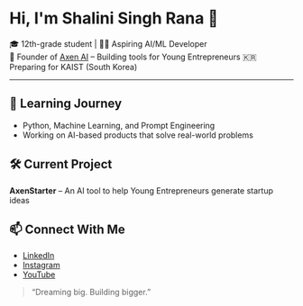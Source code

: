 # Hi, I'm Shalini Singh Rana 👋

🎓 12th-grade student | 👩‍💻 Aspiring AI/ML Developer  
🚀 Founder of [Axen AI](https://github.com/AxenAI3) – Building tools for Young Entrepreneurs
🇰🇷 Preparing for KAIST (South Korea)

---

## 🌱 Learning Journey
- Python, Machine Learning, and Prompt Engineering
- Working on AI-based products that solve real-world problems

## 🛠 Current Project
**AxenStarter** – An AI tool to help Young Entrepreneurs generate startup ideas

## 📫 Connect With Me  
- [LinkedIn](https://www.linkedin.com/in/shalini-singh-rana-a91887366)
- [Instagram](https://www.instagram.com/shalinisinghrana.in)
- [YouTube](https://youtube.com/@ShaliniSinghRanaAI)

> “Dreaming big. Building bigger.”
